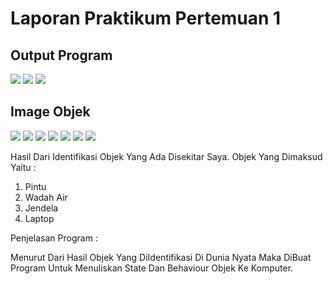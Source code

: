 # Laporan Praktikum Pertemuan 1

## Output Program

<img src="images/Output1.png" />

<img src="images/Output2.png" />

<img src="images/Output3.png" />

## Image Objek

<img src="images/Pintu.jpeg" />

<img src="images/PintuGeser.jpeg" />

<img src="images/Botol.jpeg" />

<img src="images/Galon.jpeg" />

<img src="images/Jendela.jpeg" />

<img src="images/Laptop.jpeg" />

<img src="images/LaptopGaming.jpeg" />

Hasil Dari Identifikasi Objek Yang Ada Disekitar Saya. Objek Yang Dimaksud Yaitu :

1. Pintu
2. Wadah Air
3. Jendela
4. Laptop

Penjelasan Program : 

Menurut Dari Hasil Objek Yang DiIdentifikasi Di Dunia Nyata Maka DiBuat Program Untuk Menuliskan State Dan Behaviour Objek Ke Komputer.

